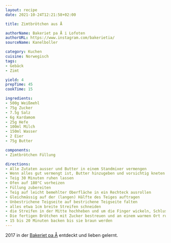```yaml
---
layout: recipe
date: 2021-10-24T12:21:58+02:00

title: Zimtbrötchen aus Å

authorName: Bakeriet pa Å i Lofoten
authorURL: https://www.instagram.com/bakerietia/
sourceName: Kanelboller

category: Kuchen
cuisine: Norwegisch
tags:
- Gebäck
- Zimt

yield: 4
prepTime: 45
cookTime: 15

ingredients:
- 500g Weißmehl
- 75g Zucker
- 7.5g Salz
- 6g Kardamom
- 25g Hefe
- 100ml Milch
- 150ml Wasser
- 2 Eier
- 75g Butter

components:
- Zimtbrötchen Füllung

directions:
- Alle Zutaten ausser und Butter in einem Standmixer vermengen
- Wenn alles gut vermengt ist, Butter hinzugeben und vorsichtig kneten bis es einen elastischen Teig ergibt
- Teig 30 Minuten ruhen lassen
- Ofen auf 180°C vorheizen
- Füllung zubereiten
- Teig auf leicht bemehlter Oberfläche in ein Rechteck ausrollen
- Gleichmässig auf der (langen) Hälfte des Teiges auftragen
- Unbestrichene Teigseite auf bestrichene Teigseite falten
- alles etwa 1cm breite Streifen schneiden
- die Streifen in der Mitte hochheben und um die Finger wickeln, Schluss drumherum legen
- Die fertigen Brötchen mit Zucker bestreuen und an einem warmen Ort ruhen lassen, bis sie zur doppelten grösse heranwachsen
- 15 bis 20 Minuten backen bis sie braun werden
---
```


2017 in der [Bakeriet pa Å](https://bakeriet-pa-a.business.site/) entdeckt und lieben gelernt.
